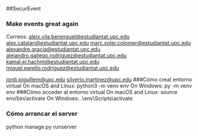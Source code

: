 ##SecurEvent
### Make events great again
Correos:
aleix.vila.berenguel@estudiantat.upc.edu
alex.catalan@estudiantat.upc.edu
marc.soler.colomer@estudiantat.upc.edu
alexandre.gracia@estudiantat.upc.edu
alejandro.gallego.rodriguez@estudiantat.upc.edu
kamal.el.hachmi@estudiantat.upc.edu
miquel.perello.rodriguez@estudiantat.upc.edu

jordi.piguillem@upc.edu
silverio.martinez@upc.edu
###Cómo creat entorno virtual
On macOS and Linux:
python3 -m venv env
On Windows:
py -m venv env
###Cómo acceder al entorno virtual
On macOS and Linux:
source env/bin/activate
On Windows:
.\env\Scripts\activate
### Cómo arrancar el server
python manage.py runserver
